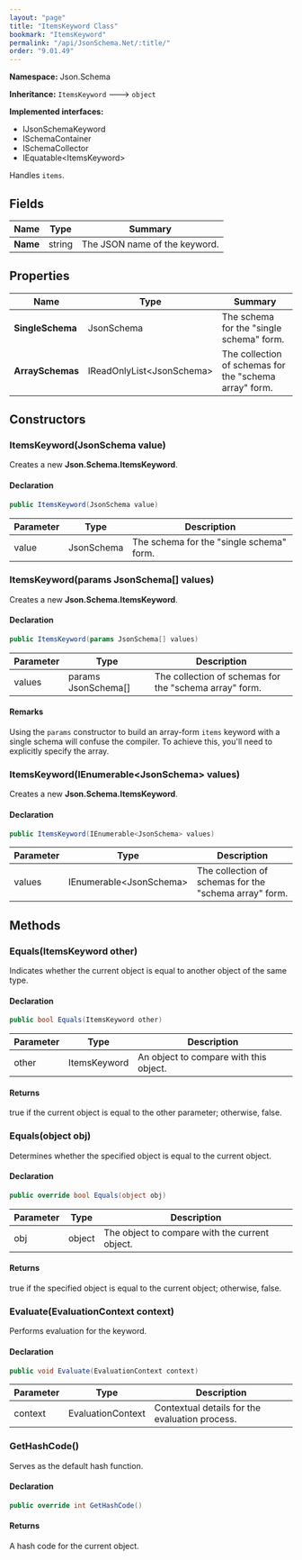 ```yaml
---
layout: "page"
title: "ItemsKeyword Class"
bookmark: "ItemsKeyword"
permalink: "/api/JsonSchema.Net/:title/"
order: "9.01.49"
---
```

**Namespace:** Json.Schema

**Inheritance:**
`ItemsKeyword`
 🡒 
`object`

**Implemented interfaces:**

- IJsonSchemaKeyword
- ISchemaContainer
- ISchemaCollector
- IEquatable\<ItemsKeyword\>

Handles `items`.

## Fields

| Name | Type | Summary |
|---|---|---|
| **Name** | string | The JSON name of the keyword. |
## Properties

| Name | Type | Summary |
|---|---|---|
| **SingleSchema** | JsonSchema | The schema for the "single schema" form. |
| **ArraySchemas** | IReadOnlyList\<JsonSchema\> | The collection of schemas for the "schema array" form. |
## Constructors

### ItemsKeyword(JsonSchema value)

Creates a new **Json.Schema.ItemsKeyword**.

#### Declaration

```c#
public ItemsKeyword(JsonSchema value)
```
| Parameter | Type | Description |
|---|---|---|
| value | JsonSchema | The schema for the "single schema" form. |

### ItemsKeyword(params JsonSchema[] values)

Creates a new **Json.Schema.ItemsKeyword**.

#### Declaration

```c#
public ItemsKeyword(params JsonSchema[] values)
```
| Parameter | Type | Description |
|---|---|---|
| values | params JsonSchema[] | The collection of schemas for the "schema array" form. |

#### Remarks

Using the `params` constructor to build an array-form `items` keyword with a single schema
will confuse the compiler.  To achieve this, you'll need to explicitly specify the array.

### ItemsKeyword(IEnumerable\<JsonSchema\> values)

Creates a new **Json.Schema.ItemsKeyword**.

#### Declaration

```c#
public ItemsKeyword(IEnumerable<JsonSchema> values)
```
| Parameter | Type | Description |
|---|---|---|
| values | IEnumerable\<JsonSchema\> | The collection of schemas for the "schema array" form. |

## Methods

### Equals(ItemsKeyword other)

Indicates whether the current object is equal to another object of the same type.

#### Declaration

```c#
public bool Equals(ItemsKeyword other)
```
| Parameter | Type | Description |
|---|---|---|
| other | ItemsKeyword | An object to compare with this object. |

#### Returns

true if the current object is equal to the <paramref name="other">other</paramref> parameter; otherwise, false.

### Equals(object obj)

Determines whether the specified object is equal to the current object.

#### Declaration

```c#
public override bool Equals(object obj)
```
| Parameter | Type | Description |
|---|---|---|
| obj | object | The object to compare with the current object. |

#### Returns

true if the specified object  is equal to the current object; otherwise, false.

### Evaluate(EvaluationContext context)

Performs evaluation for the keyword.

#### Declaration

```c#
public void Evaluate(EvaluationContext context)
```
| Parameter | Type | Description |
|---|---|---|
| context | EvaluationContext | Contextual details for the evaluation process. |

### GetHashCode()

Serves as the default hash function.

#### Declaration

```c#
public override int GetHashCode()
```

#### Returns

A hash code for the current object.

